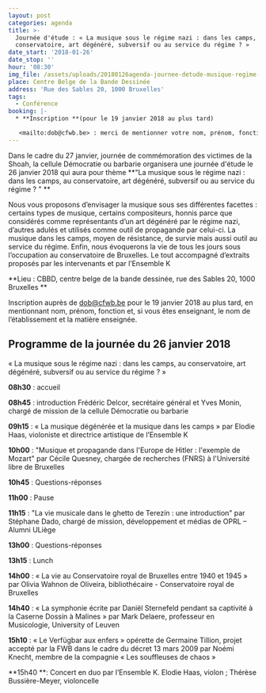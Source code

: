 ```yaml
---
layout: post
categories: agenda
title: >-
  Journée d'étude : « La musique sous le régime nazi : dans les camps, au
  conservatoire, art dégénéré, subversif ou au service du régime ? »
date_start: '2018-01-26'
date_stop: ''
hour: '08:30'
img_file: /assets/uploads/20180126agenda-journee-detude-musique-regime-nazi.jpg
place: Centre Belge de la Bande Dessinée
address: 'Rue des Sables 20, 1000 Bruxelles'
tags:
  - Conférence
booking: |-
  * **Inscription **(pour le 19 janvier 2018 au plus tard)

   <mailto:dob@cfwb.be> : merci de mentionner votre nom, prénom, fonction et, si vous êtes enseignant, le nom de l'établissement et la matière enseignée
---
```

Dans le cadre du 27 janvier, journée de commémoration des victimes de la Shoah, la cellule Démocratie ou barbarie organisera une journée d'étude le 26 janvier 2018 qui aura pour thème **"La musique sous le régime nazi : dans les camps, au conservatoire, art dégénéré, subversif ou au service du régime ? "**

Nous vous proposons d’envisager la musique sous ses différentes facettes : certains types de musique, certains compositeurs, honnis parce que considérés comme représentants d’un art dégénéré par le régime nazi, d’autres adulés et utilisés comme outil de propagande par celui-ci. La musique dans les camps, moyen de résistance, de survie mais aussi outil au service du régime. Enfin, nous évoquerons la vie de tous les jours sous l’occupation au conservatoire de Bruxelles. Le tout accompagné d’extraits proposés par les intervenants et par l’Ensemble K

**Lieu : CBBD, centre belge de la bande dessinée, rue des Sables 20, 1000 Bruxelles**

Inscription auprès de dob@cfwb.be pour le 19 janvier 2018 au plus tard, en mentionnant nom, prénom, fonction et, si vous êtes enseignant, le nom de l’établissement et la matière enseignée.

## Programme de la journée du 26 janvier 2018

« La musique sous le régime nazi : dans les camps, au conservatoire, art dégénéré, subversif ou au service du régime ? »

**08h30** : accueil

**08h45** : introduction Frédéric Delcor, secrétaire général et Yves Monin, chargé de mission de la cellule Démocratie ou barbarie

**09h15** : « La musique dégénérée et la musique dans les camps » par Elodie Haas, violoniste et directrice artistique de l’Ensemble K

**10h00** : "Musique et propagande dans l'Europe de Hitler : l'exemple de Mozart" par Cécile Quesney, chargée de recherches (FNRS) à l'Université libre de Bruxelles

**10h45** : Questions-réponses

**11h00** : Pause

**11h15** : "La vie musicale dans le ghetto de Terezín : une introduction" par Stéphane Dado, chargé de mission, développement et médias de OPRL – Alumni ULiège

**13h00** : Questions-réponses

**13h15** : Lunch

**14h00** : « La vie au Conservatoire royal de Bruxelles entre 1940 et 1945 » par Olivia Wahnon de Oliveira, bibliothécaire - Conservatoire royal de Bruxelles

**14h40** : « La symphonie écrite par Daniël Sternefeld pendant sa captivité à la Caserne Dossin à Malines » par Mark Delaere, professeur en Musicologie, University of Leuven

**15h10** : « Le Verfügbar aux enfers » opérette de Germaine Tillion, projet accepté par la FWB dans le cadre du décret 13 mars 2009 par Noémi Knecht, membre de la compagnie « Les souffleuses de chaos »

**15h40 **: Concert en duo par l’Ensemble K. Elodie Haas, violon ; Thérèse Bussière-Meyer, violoncelle
